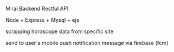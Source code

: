 Mirai Backend Restful API

Node + Express + Mysql + ejs

scrapping horoscope data from specific site

send to user's mobile push notification message via firebase  (fcm) 



